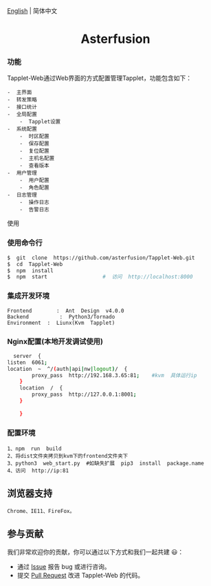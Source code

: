 [English](./README.md)  |  简体中文  

<h1  align="center">Asterfusion</h1>

###  功能
Tapplet-Web通过Web界面的方式配置管理Tapplet，功能包含如下：
```
-  主界面
-  转发策略
-  接口统计
-  全局配置
    -  Tapplet设置
-  系统配置
    -  时区配置
    -  保存配置
    -  复位配置
    -  主机名配置
    -  查看版本
-  用户管理
    -  用户配置
    -  角色配置
-  日志管理
    -  操作日志
    -  告警日志
```

使用
###  使用命令行

```bash
$  git  clone  https://github.com/asterfusion/Tapplet-Web.git
$  cd  Tapplet-Web  
$  npm  install
$  npm  start                  #  访问  http://localhost:8000
```

###  集成开发环境
```
Frontend        :  Ant  Design  v4.0.0
Backend          :  Python3/Tornado
Environment  :  Liunx(Kvm  Tapplet)
```
###  Nginx配置(本地开发调试使用)
```bash
  server  {
listen  6061;                                        
location  ~  ^/(auth|api|nw|logout)/  {
        proxy_pass  http://192.168.3.65:81;    #kvm  具体运行ip
    }  
    location  /  {
        proxy_pass  http://127.0.0.1:8001;        
    }  
    
    }
```    

###  配置环境
```
1、npm  run  build
2、将dist文件夹拷贝到kvm下的frontend文件夹下
3、python3  web_start.py  #如缺失扩展  pip3  install  package.name
4、访问  http://ip:81
```

##  浏览器支持
```
Chrome、IE11、FireFox。
```

##  参与贡献
我们非常欢迎你的贡献，你可以通过以下方式和我们一起共建  :smiley:：
-  通过  [Issue](https://github.com/asterfusion/Tapplet-Web/issues)  报告  bug  或进行咨询。
-  提交  [Pull  Request](https://github.com/asterfusion/Tapplet-Web/pulls)  改进  Tapplet-Web  的代码。
